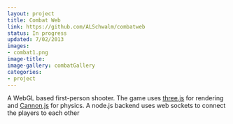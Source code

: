 ```yaml
---
layout: project
title: Combat Web
link: https://github.com/ALSchwalm/combatweb
status: In progress
updated: 7/02/2013
images:
- combat1.png
image-title: 
image-gallery: combatGallery
categories:
- project
---
```


A WebGL based first-person shooter. The game uses [three.js][three] for rendering and
[Cannon.js][cannon] for physics. A node.js backend uses web sockets to connect the
players to each other

[three]: http://threejs.org/
[cannon]: http://cannonjs.org/
